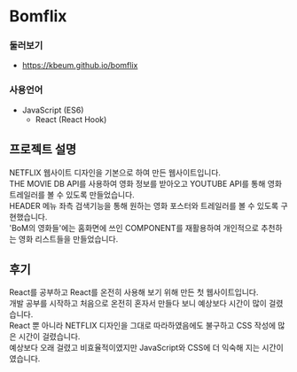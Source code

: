 # Bomflix

### 둘러보기

- https://kbeum.github.io/bomflix

### 사용언어

- JavaScript (ES6)
  - React (React Hook)

## 프로젝트 설명

NETFLIX 웹사이트 디자인을 기본으로 하여 만든 웹사이트입니다.  
THE MOVIE DB API를 사용하여 영화 정보를 받아오고 YOUTUBE API를 통해 영화 트레일러를 볼 수 있도록 만들었습니다.  
 HEADER 메뉴 좌측 검색기능을 통해 원하는 영화 포스터와 트레일러를 볼 수 있도록 구현했습니다.  
'BoM의 영화들'에는 홈화면에 쓰인 COMPONENT를 재활용하여 개인적으로 추천하는 영화 리스트들을 만들었습니다.

## 후기

React를 공부하고 React를 온전히 사용해 보기 위해 만든 첫 웹사이트입니다.  
개발 공부를 시작하고 처음으로 온전히 혼자서 만들다 보니 예상보다 시간이 많이 걸렸습니다.  
React 뿐 아니라 NETFLIX 디자인을 그대로 따라하였음에도 불구하고 CSS 작성에 많은 시간이 걸렸습니다.  
예상보다 오래 걸렸고 비효율적이였지만 JavaScript와 CSS에 더 익숙해 지는 시간이였습니다.
